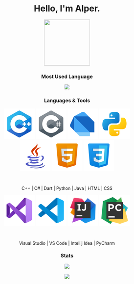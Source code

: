 <h1 align="center"> <b> Hello, I'm Alper. </b> </h1>
<p align="center">
    <a href="https://github.com/AlperAkca79"> <img src="https://user-images.githubusercontent.com/91411319/203580559-1cfe439e-73f4-4a0f-8dba-865d56438225.gif" height="150" width="150"> </a>
</p>
<h3 align="center"><b> Most Used Language</b></h3>
<p align="center"> 
    <img src="https://github-readme-stats.vercel.app/api/top-langs/?username=AlperAkca79&layout=compact&theme=vision-friendly-light"> <br>

<h3 align="center"><b>Languages & Tools</b></h3>
<p align="center">
    <img src="res/cpp-logo.png" height="100" width="100">
    <img src="res/csharp-logo.png" height="100" width="100">
    <img src="res/dart-logo.png" height="100" width="100">
    <img src="res/python-logo.png" height="100" width="100">
    <img src="res/java-logo.png" height="100" width="100">
    <img src="res/html-logo.png" height="100" width="100">
    <img src="res/css-logo.png" height="100" width="100">
</p> <br>

<p align="center"> 
    C++ | C# | Dart | Python | Java | HTML | CSS
</p>

<p align="center">
    <img src="res/visual-studio-logo.png" height="100" width="100">
    <img src="res/vs-code-logo.png" height="100" width="100">
    <img src="res/intellij-idea-logo.png" height="100" width="100">
    <img src="res/pycharm-logo.png" height="100" width="100">
</p> <br>

<p align="center"> 
    Visual Studio | VS Code | Intellij Idea | PyCharm
</p>

</p>
<h3 align="center"><b>Stats</b></h3>
<p align="center"><img src="https://github-readme-stats.vercel.app/api?username=AlperAkca79&show_icons=true&theme=light"></p>
<p align="center"><img src="https://komarev.com/ghpvc/?username=AlperAkca79&style=for-the-badge"></p>